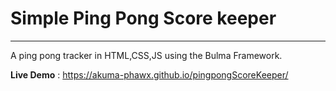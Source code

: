 # Simple Ping Pong Score keeper

---

A ping pong tracker in HTML,CSS,JS using the Bulma Framework.

**Live Demo** : https://akuma-phawx.github.io/pingpongScoreKeeper/
